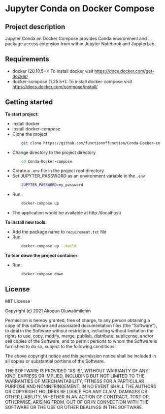 # Jupyter Conda on Docker Compose 

## Project description

Jupyter Conda on Docker Compose provides Conda environment and package access extension from within Jupyter Notebook and JupyterLab.

## Requirements

- docker (20.10.5+): To install docker visit https://docs.docker.com/get-docker/
- docker-compose (1.25.5+): To install docker-compose visit https://docs.docker.com/compose/install/

## Getting started

**To start project:**
 - install docker
 - install docker-compose
 - Clone the project
    ```bash
        git clone https://github.com/functionoffunction/Conda-Docker-compose
    ```
 - Change directory  to the project directory
    ```bash
        cd Conda-Docker-compose
    ```
 - Create a ```.env``` file in the project root directory
 - Set JUPYTER_PASSWORD as an environment variable in the ```.env```
    ```bash
        JUPYTER_PASSWORD=my_password
    ```
  - Run:
    ```bash
        docker-compose up
    ```
  - The application would be available at http://localhost/

**To install new tools:**
 
 - Add the package name to ```requirement.txt``` file
 - Run:
    ```bash
        docker-compose up --build
    ```

**To tear down the project container:**
 - Run:
    ```bash
        docker-compose down
    ```

## License

MIT License

Copyright (c) 2021 Akogun Oluwatimilehin

Permission is hereby granted, free of charge, to any person obtaining a copy
of this software and associated documentation files (the "Software"), to deal
in the Software without restriction, including without limitation the rights
to use, copy, modify, merge, publish, distribute, sublicense, and/or sell
copies of the Software, and to permit persons to whom the Software is
furnished to do so, subject to the following conditions:

The above copyright notice and this permission notice shall be included in all
copies or substantial portions of the Software.

THE SOFTWARE IS PROVIDED "AS IS", WITHOUT WARRANTY OF ANY KIND, EXPRESS OR
IMPLIED, INCLUDING BUT NOT LIMITED TO THE WARRANTIES OF MERCHANTABILITY,
FITNESS FOR A PARTICULAR PURPOSE AND NONINFRINGEMENT. IN NO EVENT SHALL THE
AUTHORS OR COPYRIGHT HOLDERS BE LIABLE FOR ANY CLAIM, DAMAGES OR OTHER
LIABILITY, WHETHER IN AN ACTION OF CONTRACT, TORT OR OTHERWISE, ARISING FROM,
OUT OF OR IN CONNECTION WITH THE SOFTWARE OR THE USE OR OTHER DEALINGS IN THE
SOFTWARE.
